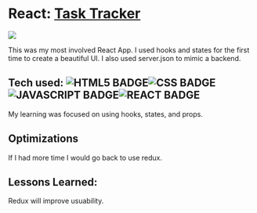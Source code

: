 # React: <a href="reacttasktrackerdemo.netlify.app" target="_blank">Task Tracker</a>
<a href="reacttasktrackerdemo.netlify.app" target="_blank"><img src="https://media.giphy.com/media/wKPmvx2kvpEnK9Bqfw/giphy.gif" /></a>

This was my most involved React App. I used hooks and states for the first time to create a beautiful UI. I also used server.json to mimic a backend.

## Tech used: ![HTML5 BADGE](https://img.shields.io/static/v1?label=|&message=HTML5&color=23555f&style=plastic&logo=html5)![CSS BADGE](https://img.shields.io/static/v1?label=|&message=CSS3&color=285f65&style=plastic&logo=css3)![JAVASCRIPT BADGE](https://img.shields.io/static/v1?label=|&message=JAVASCRIPT&color=3c7f5d&style=plastic&logo=javascript)![REACT BADGE](https://img.shields.io/static/v1?label=|&message=React&color=23555f&style=plastic&logo=react)

My learning was focused on using hooks, states, and props. 

## Optimizations
If I had more time I would go back to use redux.

## Lessons Learned:

Redux will improve usuability.


